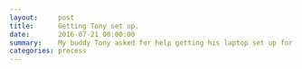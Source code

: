 ```yaml
---
layout:     post
title:      Getting Tony set up.
date:       2016-07-21 00:00:00
summary:    My buddy Tony asked for help getting his laptop set up for web development. Here's how I did it.
categories: process
---
```


